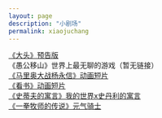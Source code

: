 ```yaml
---
layout: page
description: "小剧场"
permalink: xiaojuchang
---
```

<title>小剧场 - 猫球社长</title>
<link rel="shortcut icon" href="/favicon.ico" type="image/x-icon"/>
<script src="/js/jquery.min.js"></script>

[《大头》预告版](http://www.bilibili.com/video/av39797288)  
《愚公移山》世界上最无聊的游戏（暂无链接）  
[《马里奥大战杨永信》动画短片](http://www.bilibili.com/video/av11754537)  
[《看书》动画短片](http://www.bilibili.com/video/av9656074)  
[《史蒂夫的寓言》我的世界x史丹利的寓言](http://www.bilibili.com/video/av2843199)  
[《一拳牧师的传说》元气骑士](https://www.bilibili.com/video/av30955293)  






